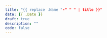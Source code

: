 ```yaml
---
title: "{{ replace .Name "-" " " | title }}"
date: {{ .Date }}
draft: true
description: ""
code: false
---
```


